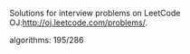 Solutions for interview problems on LeetCode OJ:http://oj.leetcode.com/problems/. 


algorithms: 195/286
